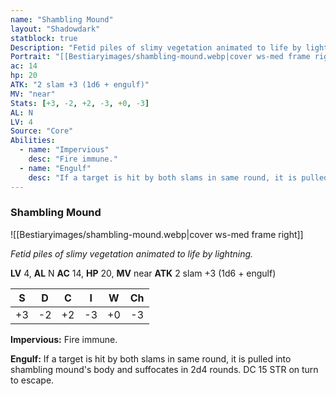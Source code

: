 ```yaml
---
name: "Shambling Mound"
layout: "Shadowdark"
statblock: true
Description: "Fetid piles of slimy vegetation animated to life by lightning."
Portrait: "[[Bestiaryimages/shambling-mound.webp|cover ws-med frame right]]"
ac: 14
hp: 20
ATK: "2 slam +3 (1d6 + engulf)"
MV: "near"
Stats: [+3, -2, +2, -3, +0, -3]
AL: N
LV: 4
Source: "Core"
Abilities:
  - name: "Impervious"
    desc: "Fire immune."
  - name: "Engulf"
    desc: "If a target is hit by both slams in same round, it is pulled into shambling mound's body and suffocates in 2d4 rounds. DC 15 STR on turn to escape."
---
```


### Shambling Mound

![[Bestiaryimages/shambling-mound.webp|cover ws-med frame right]]

_Fetid piles of slimy vegetation animated to life by lightning._

**LV** 4, **AL** N
**AC** 14, **HP** 20, **MV** near
**ATK** 2 slam +3 (1d6 + engulf)

|  S  |  D  |  C  |  I  |  W  |  Ch  |
|:---:|:---:|:---:|:---:|:---:|:----:|
| +3 | -2 | +2 | -3 | +0 | -3 |

**Impervious:** Fire immune.

**Engulf:** If a target is hit by both slams in same round, it is pulled into shambling mound's body and suffocates in 2d4 rounds. DC 15 STR on turn to escape.

